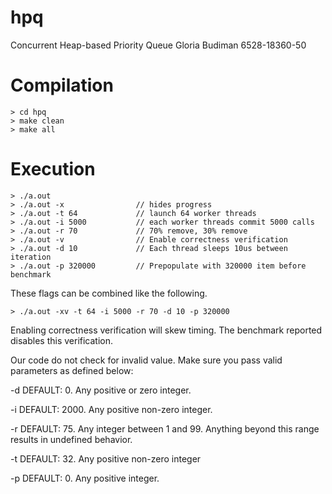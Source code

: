# hpq
Concurrent Heap-based Priority Queue
Gloria Budiman
6528-18360-50

# Compilation
```
> cd hpq
> make clean
> make all
```

# Execution
```
> ./a.out
> ./a.out -x                // hides progress
> ./a.out -t 64             // launch 64 worker threads
> ./a.out -i 5000           // each worker threads commit 5000 calls
> ./a.out -r 70             // 70% remove, 30% remove
> ./a.out -v                // Enable correctness verification
> ./a.out -d 10             // Each thread sleeps 10us between iteration
> ./a.out -p 320000         // Prepopulate with 320000 item before benchmark
```

These flags can be combined like the following. 
```
> ./a.out -xv -t 64 -i 5000 -r 70 -d 10 -p 320000
```

Enabling correctness verification will skew timing. The benchmark reported disables this verification.

Our code do not check for invalid value. Make sure you pass valid parameters as defined below:

-d DEFAULT: 0. Any positive or zero integer.

-i DEFAULT: 2000. Any positive non-zero integer.

-r DEFAULT: 75. Any integer between 1 and 99. Anything beyond this range results in undefined behavior.

-t DEFAULT: 32. Any positive non-zero integer

-p DEFAULT: 0. Any positive integer.
